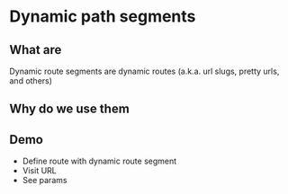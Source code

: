 # Dynamic path segments

## What are

Dynamic route segments are dynamic routes (a.k.a. url slugs, pretty urls, and others)

## Why do we use them


## Demo

- Define route with dynamic route segment
- Visit URL
- See params

